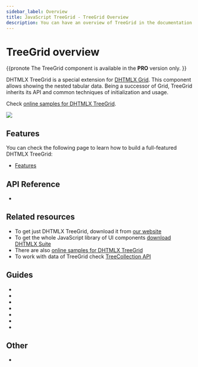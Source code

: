 ```yaml
---
sidebar_label: Overview
title: JavaScript TreeGrid - TreeGrid Overview 
description: You can have an overview of TreeGrid in the documentation of the DHTMLX JavaScript UI library. Browse developer guides and API reference, try out code examples and live demos, and download a free 30-day evaluation version of DHTMLX Suite.
---
```


# TreeGrid overview

{{pronote
The TreeGrid component is available in the **PRO** version only.
}}

DHTMLX TreeGrid is a special extension for [DHTMLX Grid](grid.md). This component allows showing the nested tabular data. Being a successor of Grid, TreeGrid inherits its API and common techniques of initialization and
usage.

Check [online samples for DHTMLX TreeGrid](https://snippet.dhtmlx.com/0gd4dn8p?tag=treegrid).

![](../assets/treegrid/treegrid_front.png)

## Features

You can check the following page to learn how to build a full-featured DHTMLX TreeGrid:

- [Features](treegrid/features.md)

## API Reference

- [](treegrid/api/api_overview.md)

## Related resources

- To get just DHTMLX TreeGrid, download it from [our website](https://dhtmlx.com/docs/products/dhtmlxTreeGrid/download.shtml)
- To get the whole JavaScript library of UI components [download DHTMLX Suite](https://dhtmlx.com/docs/products/dhtmlxSuite/download.shtml)
- There are also [online samples for DHTMLX TreeGrid](https://snippet.dhtmlx.com/0gd4dn8p?tag=treegrid)
- To work with data of TreeGrid check [TreeCollection API](tree_collection.md)

## Guides

- [](initialization.md)
- [](configuration.md)
- [](data_loading.md)
- [](usage.md)
- [](usage_selection.md)
- [](customization.md)
- [](events.md)

## Other

- [](../migration.md)
